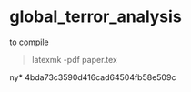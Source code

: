 # global_terror_analysis



to compile 
> latexmk -pdf paper.tex

ny* 4bda73c3590d416cad64504fb58e509c
